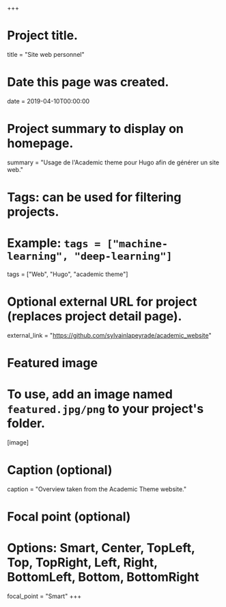 +++
# Project title.
title = "Site web personnel"

# Date this page was created.
date = 2019-04-10T00:00:00

# Project summary to display on homepage.
summary = "Usage de l'Academic theme pour Hugo afin de générer un site web."

# Tags: can be used for filtering projects.
# Example: `tags = ["machine-learning", "deep-learning"]`
tags = ["Web", "Hugo", "academic theme"]

# Optional external URL for project (replaces project detail page).
external_link = "https://github.com/sylvainlapeyrade/academic_website"

# Featured image
# To use, add an image named `featured.jpg/png` to your project's folder. 
[image]
  # Caption (optional)
  caption = "Overview taken from the Academic Theme website."

  # Focal point (optional)
  # Options: Smart, Center, TopLeft, Top, TopRight, Left, Right, BottomLeft, Bottom, BottomRight
  focal_point = "Smart"
+++
